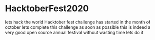 # HacktoberFest2020
lets hack the world
Hacktober fest challenge has started in the month of october
lets complete this challenge as soon as possible
this is indeed a very good open source annual festival
without wasting time lets do it
